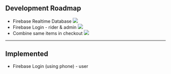 ## Development Roadmap

<!--
HIGH PRIORITY: <img src="https://img.shields.io/badge/PRIORITY-HIGH-red?style=flat-square" />
MEDIUM PRIORITY: <img src="https://img.shields.io/badge/PRIORITY-MEDIUM-yellow?style=flat-square" />
LOW PRIORITY: <img src="https://img.shields.io/badge/PRIORITY-LOW-blue?style=flat-square" />
-->

-   Firebase Realtime Database <img src="https://img.shields.io/badge/PRIORITY-HIGH-red?style=flat-square" />
-   Firebase Login - rider & admin <img src="https://img.shields.io/badge/PRIORITY-MEDIUM-yellow?style=flat-square" />
-   Combine same items in checkout <img src="https://img.shields.io/badge/PRIORITY-LOW-blue?style=flat-square" />

---

## Implemented

-   Firebase Login (using phone) - user
